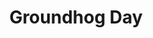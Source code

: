 ---
title: "Groundhog Day"

year: 1993

director: "Harold Ramis"

summary: "A man is trapped in time, reliving the same day over and over again."

comment: "Ultra-classic, loved by audieces and critics alike. This is so well made, and so well acted by Murray, that any effort to even approach this time-travel trope is an instant fail"

video: "https://media.giphy.com/media/v1.Y2lkPTc5MGI3NjExbXU2aGJoejZsMG90MndsYWdkcmV3c2NkaDdvdTg0Z2JpZXo5YWpsMyZlcD12MV9pbnRlcm5hbF9naWZfYnlfaWQmY3Q9Zw/UVwoTQ0OvhqohViQqC/giphy.mp4"

image: "https://media.giphy.com/media/UVwoTQ0OvhqohViQqC/giphy.gif"

imdb: "https://www.imdb.com/title/tt0107048/"

quotes:
  - "Do you ever have déjà vu, Mrs. Lancaster? I don't think so, but I could check with the kitchen."
---